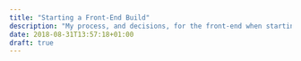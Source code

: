 ```yaml
---
title: "Starting a Front-End Build"
description: "My process, and decisions, for the front-end when starting a new client project."
date: 2018-08-31T13:57:18+01:00
draft: true
---
```



